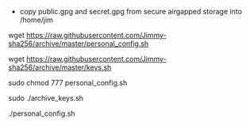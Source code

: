 * copy public.gpg and secret.gpg from secure airgapped storage into /home/jim 


wget https://raw.githubusercontent.com/Jimmy-sha256/archive/master/personal_config.sh

wget https://raw.githubusercontent.com/Jimmy-sha256/archive/master/keys.sh

sudo chmod 777 personal_config.sh

sudo ./archive_keys.sh

./personal_config.sh
